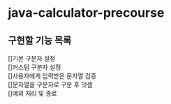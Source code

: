 # java-calculator-precourse

## 구현할 기능 목록
[]기본 구분자 설정<br>
[]커스텀 구분자 설정<br>
[]사용자에게 입력받은 문자열 검증<br>
[]문자열을 구분자로 구분 후 덧셈<br>
[]예외 처리 및 종료<br>
